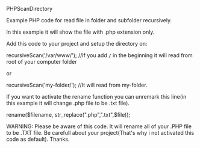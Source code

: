 PHPScanDirectory

Example PHP code for read file in folder and subfolder recursively.

In this example it will show the file with .php extension only.

Add this code to your project and setup the directory on:

recursiveScan('/var/www/'); //If you add `/` in the beginning it will read from root of your computer folder

or 

recursiveScan('my-folder/'); //It will read from my-folder.


If you want to activate the rename function you can unremark this line(in this example it will change .php file to be .txt file).

rename($filename, str_replace(".php",".txt",$file));

WARNING: Please be aware of this code. It will rename all of your .PHP file to be .TXT file. Be carefull about your project(That's why i not activated this code as default). Thanks.
